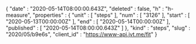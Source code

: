 {
  "date" : "2020-05-14T08:00:00.643Z",
  "deleted" : false,
  "h" : "h-measure",
  "properties" : {
    "unit" : [ "steps" ],
    "num" : [ "3126" ],
    "start" : [ "2020-05-13T00:00:00Z" ],
    "end" : [ "2020-05-14T00:00:00Z" ],
    "published" : [ "2020-05-14T08:00:00.643Z" ]
  },
  "kind" : "steps",
  "slug" : "2020/05/b9e6s",
  "client_id" : "https://www-api.jvt.me/fit"
}
